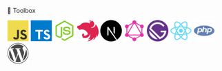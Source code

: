 🧰 Toolbox

<img src="https://raw.githubusercontent.com/devicons/devicon/c7d326b6009e60442abc35fa45706d6f30ee4c8e/icons/javascript/javascript-original.svg" alt="JavaScript" width="50px"> <img src="https://raw.githubusercontent.com/devicons/devicon/c7d326b6009e60442abc35fa45706d6f30ee4c8e/icons/typescript/typescript-original.svg" alt="TypeScript" width="50px"> <img src="https://raw.githubusercontent.com/devicons/devicon/c7d326b6009e60442abc35fa45706d6f30ee4c8e/icons/nodejs/nodejs-original.svg" alt="NodeJS" width="50px"> <img src="https://raw.githubusercontent.com/devicons/devicon/master/icons/nestjs/nestjs-plain.svg" alt="NestJS" width="50px" /> <img src="https://raw.githubusercontent.com/devicons/devicon/c7d326b6009e60442abc35fa45706d6f30ee4c8e/icons/nextjs/nextjs-original.svg" alt="NextJS" width="50px"> <img src="https://raw.githubusercontent.com/devicons/devicon/c7d326b6009e60442abc35fa45706d6f30ee4c8e/icons/graphql/graphql-plain.svg" alt="GraphQL" width="50px"> <img src="https://raw.githubusercontent.com/devicons/devicon/c7d326b6009e60442abc35fa45706d6f30ee4c8e/icons/gatsby/gatsby-original.svg" alt="Gatsby" width="50px"> <img src="https://raw.githubusercontent.com/devicons/devicon/c7d326b6009e60442abc35fa45706d6f30ee4c8e/icons/react/react-original.svg" alt="React" width="50px"> <img src="https://raw.githubusercontent.com/devicons/devicon/c7d326b6009e60442abc35fa45706d6f30ee4c8e/icons/php/php-plain.svg" alt="PHP" width="50px"> <img src="https://raw.githubusercontent.com/devicons/devicon/c7d326b6009e60442abc35fa45706d6f30ee4c8e/icons/wordpress/wordpress-plain.svg" alt="WordPress" width="50px">
